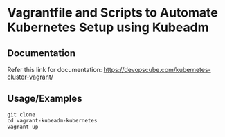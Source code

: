 
# Vagrantfile and Scripts to Automate Kubernetes Setup using Kubeadm

## Documentation

Refer this link for documentation: https://devopscube.com/kubernetes-cluster-vagrant/
 
## Usage/Examples

```shell
git clone 
cd vagrant-kubeadm-kubernetes
vagrant up
```

  
